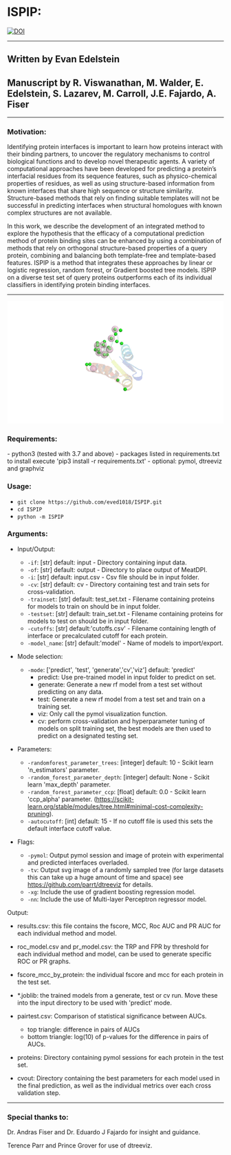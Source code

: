 # ISPIP: 



[![DOI](https://zenodo.org/badge/DOI/10.5281/zenodo.6323262.svg)](https://doi.org/10.5281/zenodo.6323262)




---
## Written by Evan Edelstein 

## Manuscript by R. Viswanathan, M. Walder, E. Edelstein, S. Lazarev, M. Carroll, J.E. Fajardo, A. Fiser
---
### Motivation: 
<p>Identifying protein interfaces is important to learn how proteins interact with their binding partners, to uncover the regulatory mechanisms to control biological functions and to develop novel therapeutic agents. A variety of computational approaches have been developed for predicting a protein’s interfacial residues from its sequence features, such as physico-chemical properties of residues, as well as using structure-based information from known interfaces that share high sequence or structure similarity. Structure-based methods that rely on finding suitable templates will not be successful in predicting interfaces when structural homologues with known complex structures are not available. <p>
<p> In this work, we describe the development of an integrated method to explore the hypothesis that the efficacy of a computational prediction method of protein binding sites can be enhanced by using a combination of methods that rely on orthogonal structure-based properties of a query protein, combining and balancing both template-free and template-based features. ISPIP is a method that integrates these approaches by linear or logistic regression, random forest, or Gradient boosted tree models. ISPIP on a diverse test set of query proteins outperforms each of its individual classifiers in identifying protein binding interfaces.</p>

---
<p align="center">
<img src="Media/ezgif-2-992a01766233.gif" >
</p>



<h3> Requirements: </h3>
- python3  (tested with 3.7 and above)
- packages listed in requirements.txt to install execute 'pip3 install -r requirements.txt' 
- optional: pymol, dtreeviz and graphviz

<h3>Usage: </h3>
	
- `git clone https://github.com/eved1018/ISPIP.git`
- `cd ISPIP`
- `python -m ISPIP` 


<h3>Arguments:</h3>

- Input/Output:
	* `-if`: [str] default: input - Directory containing input data.
	* `-of`: [str] default: output - Directory to place output of MeatDPI.
	* `-i`: [str] default: input.csv - Csv file should be in input folder.
	* `-cv`: [str] default: cv - Directory containing test and train sets for cross-validation. 
	* `-trainset`: [str] default: test_set.txt - Filename containing proteins for models to train on should be in input folder.
	* `-testset`: [str] default: train_set.txt - Filename containing proteins for models to test on should be in input folder.
	* `-cutoffs`: [str] default:'cutoffs.csv' - Filename containing length of interface or precalculated cutoff for each protein. 
	* `-model_name`: [str] default:'model' - Name of models to import/export.


- Mode selection:
	* `-mode`: ['predict', 'test', 'generate','cv','viz'] default: 'predict'  
		* predict: Use pre-trained model in input folder to predict on set.
		* generate: Generate a new rf model from a test set without predicting on any data.
		* test: Generate a new rf model from a test set and train on a training set.
		* viz: Only call the pymol visualization function.
		* cv: perform cross-validation and hyperparameter tuning of models on split training set, the best models are then used to predict on a designated testing set. 


- Parameters: 
	* `-randomforest_parameter_trees`: [integer] default: 10 - Scikit learn 'n_estimators' parameter.
	* `-random_forest_parameter_depth`: [integer] default: None - Scikit learn 'max_depth' parameter.
	* `-random_forest_parameter_ccp`: [float] default: 0.0 - Scikit learn 'ccp_alpha' parameter. (https://scikit-learn.org/stable/modules/tree.html#minimal-cost-complexity-pruning).
	* `-autocutoff`: [int] default: 15 - If no cutoff file is used this sets the default interface cutoff value.


- Flags: 
	* `-pymol`: Output pymol session and image of protein with experimental and predicted interfaces overladed. 
	* `-tv`: Output svg image of a randomly sampled tree (for large datasets this can take up a huge amount of time and space) see https://github.com/parrt/dtreeviz for details.
	* `-xg`: Include the use of gradient boosting regression model.
	* `-nn`: Include the use of Multi-layer Perceptron regressor model.


Output:

- results.csv: this file contains the fscore, MCC, Roc AUC and PR AUC for each individual method and model. 

- roc_model.csv and pr_model.csv: the TRP and FPR by threshold for each individual method and model, can be used to generate specific ROC or PR graphs.

- fscore_mcc_by_protein: the individual fscore and mcc for each protein in the test set. 

- *.joblib: the trained models from a generate, test or cv run. Move these into the input directory to be used with 'predict' mode. 

- pairtest.csv: Comparison of statistical significance between AUCs.
	- top triangle: difference in pairs of AUCs
	- bottom triangle: log(10) of p-values for the difference in pairs of AUCs.
- proteins: Directory containing pymol sessions for each protein in the test set.  
- cvout: Directory containing the best parameters for each model used in the final prediction, as well as the individual metrics over each cross validation step. 

<!-- Example: 
|   | predictor         | f-score | mcc    | roc_auc | pr_auc |
| - | ----------------- | ------- | ------ | ------- | ------ |
| 0 | predus            | 0.337   | 0.2776 | 0.665   | 0.235  |
| 1 | ispred            | 0.370   | 0.314  | 0.816   | 0.358  |
| 2 | dockpred          | 0.263   | 0.196  | 0.652   | 0.152  |
| 3 | logisticregresion | 0.374   | 0.318  | 0.841   | 0.326  |
| 4 | linearregression  | 0.372   | 0.316  | 0.842   | 0.324  |
| 5 | randomforest      | 0.403   | 0.350  | 0.846   | 0.369  |
| 6 | xgboost           | 0.422   | 0.371  | 0.853   | 0.435  | -->


---
### Special thanks to:

<p>Dr. Andras Fiser and Dr. Eduardo J Fajardo for insight and guidance.</p> 

<p>Terence Parr and Prince Grover for use of dtreeviz.</p>

<!-- <p align="center">
<img src="https://github.com/eved1018/MetaDPIv2/blob/main/Media/rf-numtrees.png" >
</p>
  -->
	

